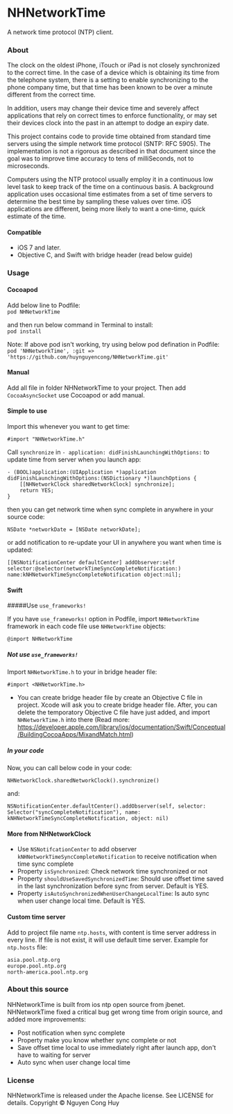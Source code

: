 # NHNetworkTime
A network time protocol (NTP) client.

### About

The clock on the oldest iPhone, iTouch or iPad is not closely synchronized to the correct time. In the case of a device which is obtaining its time from the telephone system, there is a setting to enable synchronizing to the phone company time, but that time has been known to be over a minute different from the correct time.

In addition, users may change their device time and severely affect applications that rely on correct times to enforce functionality, or may set their devices clock into the past in an attempt to dodge an expiry date.

This project contains code to provide time obtained from standard time servers using the simple network time protocol (SNTP: RFC 5905). The implementation is not a rigorous as described in that document since the goal was to improve time accuracy to tens of milliSeconds, not to microseconds.

Computers using the NTP protocol usually employ it in a continuous low level task to keep track of the time on a continuous basis.  A background application uses occasional time estimates from a set of time servers to determine the best time by sampling these values over time. iOS applications are different, being more likely to want a one-time, quick estimate of the time.

#### Compatible
- iOS 7 and later.  
- Objective C, and Swift with bridge header (read below guide)

### Usage

#### Cocoapod
Add below line to Podfile:  
`pod NHNetworkTime`

and then run below command in Terminal to install:  
`pod install`

Note: If above pod isn't working, try using below pod defination in Podfile:  
`pod 'NHNetworkTime', :git => 'https://github.com/huynguyencong/NHNetworkTime.git'`
#### Manual
Add all file in folder NHNetworkTime to your project. Then add `CocoaAsyncSocket` use Cocoapod or add manual.

#### Simple to use
Import this whenever you want to get time:   

```
#import "NHNetworkTime.h"
```

Call `synchronize` in `- application: didFinishLaunchingWithOptions:` to update time from server when you launch app:

```
- (BOOL)application:(UIApplication *)application didFinishLaunchingWithOptions:(NSDictionary *)launchOptions {
    [[NHNetworkClock sharedNetworkClock] synchronize];
    return YES;
}
```

then you can get network time when sync complete in anywhere in your source code:

```
NSDate *networkDate = [NSDate networkDate];
```

or add notification to re-update your UI in anywhere you want when time is updated:

```
[[NSNotificationCenter defaultCenter] addObserver:self selector:@selector(networkTimeSyncCompleteNotification:) name:kNHNetworkTimeSyncCompleteNotification object:nil];
```

#### Swift
#####Use `use_frameworks!`

If you have `use_frameworks!` option in Podfile, import `NHNetworkTime` framework in each code file use `NHNetworkTime` objects:

```
@import NHNetworkTime
```


##### Not use `use_frameworks!`


Import `NHNetworkTime.h` to your in bridge header file:  

```
#import <NHNetworkTime.h>
```
* You can create bridge header file by create an Objective C file in project. Xcode will ask you to create bridge header file. After, you can delete the temporatory Objective C file have just added, and import `NHNetworkTime.h` into there (Read more: https://developer.apple.com/library/ios/documentation/Swift/Conceptual/BuildingCocoaApps/MixandMatch.html)

##### In your code
Now, you can call below code in your code:  

```
NHNetworkClock.sharedNetworkClock().synchronize()
```
and:

```
NSNotificationCenter.defaultCenter().addObserver(self, selector: Selector("syncCompleteNotification"), name: kNHNetworkTimeSyncCompleteNotification, object: nil)
```
#### More from NHNetworkClock
- Use `NSNotifcationCenter` to add observer `kNHNetworkTimeSyncCompleteNotification` to receive notification when time sync complete
- Property `isSynchronized`: Check network time synchronized or not
- Property `shouldUseSavedSynchronizedTime`: Should use offset time saved in the last synchronization before sync from server. Default is YES.
- Property `isAutoSynchronizedWhenUserChangeLocalTime`: Is auto sync when user change local time. Default is YES.

#### Custom time server
Add to project file name `ntp.hosts`, with content is time server address in every line. If file is not exist, it will use default time server. Example for `ntp.hosts` file:

```
asia.pool.ntp.org
europe.pool.ntp.org
north-america.pool.ntp.org
```


### About this source
NHNetworkTime is built from ios ntp open source from jbenet. NHNetworkTime fixed a critical bug get wrong time from origin source, and added more improvements:

- Post notification when sync complete
- Property make you know whether sync complete or not
- Save offset time local to use immediately right after launch app, don't have to waiting for server
- Auto sync when user change local time

### License
NHNetworkTime is released under the Apache license. See LICENSE for details. Copyright © Nguyen Cong Huy
